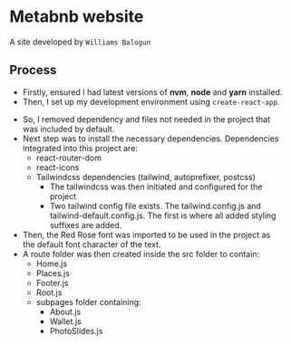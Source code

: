 # Metabnb website

A site developed by `Williams Balogun`

## Process

- Firstly, ensured I had latest versions of **nvm**, **node** and **yarn** installed.
- Then, I set up my development environment using `create-react-app`.

* So, I removed dependency and files not needed in the project that \
  was included by default.
* Next step was to install the necessary dependencies. Dependencies \
  integrated into this project are:
  - react-router-dom
  - react-icons
  - Tailwindcss dependencies (tailwind, autoprefixer, postcss)
    - The tailwindcss was then initiated and configured for the \
      project
    * Two tailwind config file exists. The tailwind.config.js and \
      tailwind-default.config.js. The first is where all added styling suffixes are added.
* Then, the Red Rose font was imported to be used in the project as \
  the default font character of the text.
* A route folder was then created inside the src folder to contain:
  - Home.js
  - Places.js
  - Footer.js
  - Root.js
  * subpages folder containing:
    - About.js
    - Wallet.js
    - PhotoSlides.js
